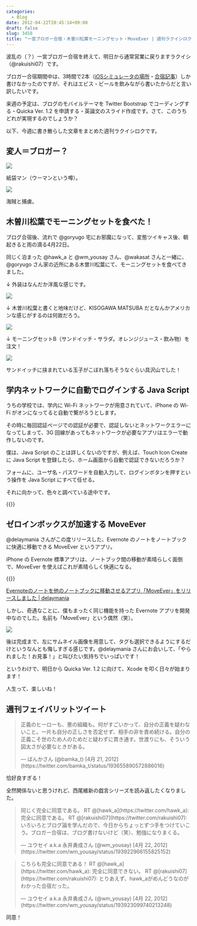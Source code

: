 ```yaml
---
categories:
  - Blog
date: 2012-04-22T20:45:14+09:00
draft: false
slug: 3458
title: "一宮ブロガー合宿・木曽川松葉モーニングセット・MoveEver | 週刊ラクイシロク 2012年第16週"
---
```


波乱の（？）一宮ブロガー合宿を終えて、明日から通常営業に戻りますラクイシ（@rakuishi07）です。

ブロガー合宿期間中は、3時間で2本（[iOSシミュレータの場所](http://rakuishi.com/archives/3424/)・[合宿記事](http://rakuishi.com/archives/3434/)）しか書けなかったのですが、それはエビス・ビールを飲みながら書いたからだと言い訳したいです。

来週の予定は、ブログのモバイルテーマを Twitter Bootstrap でコーディングする・Quicka Ver. 1.2 を申請する・英論文のスライド作成です。さて、このうちどれが実現するのでしょうか？

以下、今週に書き散らした文章をまとめた週刊ラクイシロクです。

## 変人＝ブロガー？

![](/images/2012/04/3458_1.jpg)

紙袋マン（ウーマンという噂）。

![](/images/2012/04/3458_2.jpg)

海賊と捕虜。

## 木曽川松葉でモーニングセットを食べた！

ブログ合宿後、流れで @goryugo 宅にお邪魔になって、変態ツイキャス後、朝起きると雨の滴る4月22日。

同じく泊まった @hawk_a と @wm_yousay さん、@wakasat さんと一緒に、@goryugo さん家の近所にある木曽川松葉にて、モーニングセットを食べてきました。

↓ 外装はなんだか洋風な感じです。

![](/images/2012/04/3458_3.jpg)

↓ 木曽川松葉と書くと地味だけど、KISOGAWA MATSUBA だとなんかアメリカンな感じがするのは何故だろう。

![](/images/2012/04/3458_4.jpg)

↓ モーニングセットB（サンドイッチ・サラダ。オレンジジュース・飲み物）を注文！

![](/images/2012/04/3458_5.jpg)

サンドイッチに挟まれている玉子がこぼれ落ちそうなぐらい具沢山でした！

## 学内ネットワークに自動でログインする Java Script

うちの学校では、学内に Wi-Fi ネットワークが用意されていて、iPhone の Wi-Fi がオンになってると自動で繋がろうとします。

その時に毎回認証ページでの認証が必要で、認証しないとネットワークエラーになってしまって、3G 回線があってもネットワークが必要なアプリはエラーで動作しないのです。

僕は、Java Script のことは詳しくないのですが、例えば、Touch Icon Create に Java Script を登録したら、ホーム画面から自動で認証できないだろうか？

フォームに、ユーザ名・パスワードを自動入力して、ログインボタンを押すという操作を Java Script にすべて任せる。

それに向かって、色々と調べている途中です。

{{<app id="357419508" title="Touch Icon Creator 3.2（￥85）" src="http://a5.mzstatic.com/us/r1000/105/Purple/v4/91/94/34/919434bf-2537-2f84-3dd8-a735828562ae/mzl.ofyvzmuu.100x100-75.jpg">}}

## ゼロインボックスが加速する MoveEver

@delaymania さんがこの度リリースした、Evernote のノートをノートブックに快適に移動できる MoveEver というアプリ。

iPhone の Evernote 標準アプリは、ノートブック間の移動が素晴らしく面倒で、MoveEver を使えばこれが素晴らしく快適になる。

{{<app id="519536675" title="MoveEver 1.0.0（￥85）" src="http://a3.mzstatic.com/us/r1000/104/Purple/v4/12/aa/fc/12aafc9d-a855-b345-1c18-991867fc474c/STuOD06YkhNp0Pelmiqr8w-temp-upload.xidfqzzp.100x100-75.png">}}

[Evernoteのノートを他のノートブックに移動させるアプリ「MoveEver」をリリースしました | delaymania](http://delaymania.com/201204/app/moveever_1-0/)

しかし、奇遇なことに、僕もまったく同じ機能を持った Evernote アプリを開発中なのでした。名前も「MoveEver」という偶然（笑）。

![](/images/2012/04/3458_6.png)

後は完成まで、左にサムネイル画像を用意して、タグも選択できるようにするだけというなんとも悔しすぎる感じです。@delaymania さんにお会いして、「やられました！お見事！」と叫びたい気持ちでいっぱいです！

というわけで、明日から Quicka Ver. 1.2 に向けて、Xcode を叩く日々が始まります！

人生って、楽しいね！

## 週刊フェイバリットツイート

<blockquote class="twitter-tweet" lang="ja"><p>正義のヒーローも、悪の組織も。何がすごいかって、自分の正義を疑わないこと。一片も自分の正しさを否定せず、相手の非を責め続ける。自分の正義こそ世のため人のためだと疑わずに貫き通す。世渡りにも、そういう図太さが必要なときがある。</p>&mdash; ばんかさん (@bamka_t) [4月 21, 2012](https://twitter.com/bamka_t/status/193655890572886016)</p></blockquote>

恰好良すぎる！

全然関係ないと思うけれど、西尾維新の戯言シリーズを読み返したくなりました。

<blockquote class="twitter-tweet" lang="ja"><p>同じく完全に同意である。 RT @[hawk_a](https://twitter.com/hawk_a): 完全に同意である。 RT @[rakuishi07](https://twitter.com/rakuishi07): いろいろとブログ論を学んだので、今日からちょっとずつ手をつけていこう。ブロガー合宿は、ブログ書けないけど（笑）、勉強になりまくる。</p>&mdash; ユウセイ a.k.a 永井勇成さん (@wm_yousay) [4月 22, 2012](https://twitter.com/wm_yousay/status/193922966155825152)</p></blockquote>

<blockquote class="twitter-tweet" lang="ja"><p>こちらも完全に同意である！ RT @[hawk_a](https://twitter.com/hawk_a): 完全に同意できない。 RT @[rakuishi07](https://twitter.com/rakuishi07): とりあえず、hawk_aがめんどうなのがわかった合宿だった。</p>&mdash; ユウセイ a.k.a 永井勇成さん (@wm_yousay) [4月 22, 2012](https://twitter.com/wm_yousay/status/193923099740213248)</p></blockquote>

同意！

